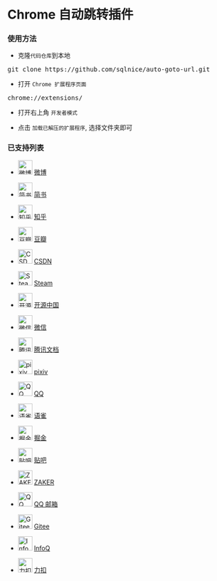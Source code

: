 # Chrome 自动跳转插件

### 使用方法

- 克隆`代码仓库`到本地
<pre>git clone https://github.com/sqlnice/auto-goto-url.git</pre>

- 打开 `Chrome 扩展程序页面`
<pre>chrome://extensions/</pre>

- 打开右上角 `开发者模式`

- 点击 `加载已解压的扩展程序`, 选择文件夹即可

### 已支持列表

- <img width="32px" src="https://weibo.com/favicon.ico" alt="微博" > [微博](https://weibo.com)

- <img width="32px" src="https://cdn2.jianshu.io/assets/favicons/favicon-e743bfb1821442341c3ab15bdbe804f7ad97676bd07a770ccc9483473aa76f06.ico" alt="简书" > [简书](https://www.jianshu.com/)

- <img width="32px" src="https://static.zhihu.com/heifetz/favicon.ico" alt="知乎" > [知乎](https://www.zhihu.com/)

- <img width="32px" src="https://img3.doubanio.com/favicon.ico" alt="豆瓣" > [豆瓣](https://www.douban.com/)

- <img width="32px" src="https://g.csdnimg.cn/static/logo/favicon32.ico" alt="CSDN" > [CSDN](https://www.csdn.net/)

- <img width="32px" src="https://store.steampowered.com/favicon.ico" alt="Steam" > [Steam](https://store.steampowered.com/)

- <img width="32px" src="https://cn-assets.gitee.com/assets/favicon-9007bd527d8a7851c8330e783151df58.ico" alt="开源中国" > [开源中国](https://www.oschina.net/)

- <img width="32px" src="https://res.wx.qq.com/a/wx_fed/assets/res/NTI4MWU5.ico" alt="微信" > [微信](https://weixin.qq.com/)

- <img width="32px" src="https://docs.gtimg.com/desktop/favicon2.ico" alt="腾讯文档" > [腾讯文档](https://docs.qq.com/desktop)

- <img width="32px" src="https://www.pixiv.net/favicon.ico" alt="pixiv" > [pixiv](https://www.pixiv.net/)

- <img width="32px" src="https://qzonestyle.gtimg.cn/qzone/qzact/act/external/tiqq/logo.png" alt="QQ" > [QQ](https://im.qq.com/index)

- <img width="32px" src="https://gw.alipayobjects.com/zos/rmsportal/UTjFYEzMSYVwzxIGVhMu.png" alt="语雀" > [语雀](https://www.yuque.com/)

- <img width="32px" src="https://lf3-cdn-tos.bytescm.com/obj/static/xitu_juejin_web//static/favicons/favicon-32x32.png" alt="掘金" > [掘金]()

- <img width="32px" src="https://www.baidu.com/favicon.ico" alt="贴吧" > [贴吧](https://tieba.baidu.com/index.html)

- <img width="32px" src="https://www.myzaker.com/favicon.ico" alt="ZAKER" > [ZAKER](https://www.myzaker.com/)

- <img width="32px" src="https://mail.qq.com/zh_CN/htmledition/images/favicon/qqmail_favicon_32h.png" alt="QQ 邮箱" > [QQ 邮箱](https://mail.qq.com/)

- <img width="32px" src="https://cn-assets.gitee.com/assets/favicon-9007bd527d8a7851c8330e783151df58.ico" alt="Gitee" > [Gitee](https://gitee.com/)

- <img width="32px" src="https://static001.infoq.cn/static/infoq/favicon/favicon-32x32.png" alt="InfoQ" > [InfoQ](https://xie.infoq.cn/)

- <img width="32px" src="https://leetcode.cn/favicon.ico" alt="力扣" > [力扣](https://leetcode.cn/)
